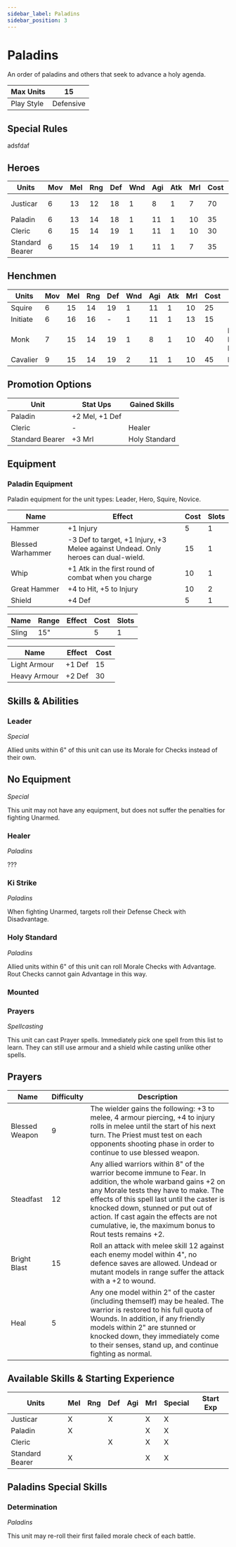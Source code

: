 ```yaml
---
sidebar_label: Paladins
sidebar_position: 3
---
```

# Paladins
An order of paladins and others that seek to advance a holy agenda.

<!--
Gold Spendable: 1225
-->

| Max Units | 15 |
| ---- | ---- |
| Play Style | Defensive |
## Special Rules

adsfdaf
## Heroes
| Units           | Mov | Mel | Rng | Def | Wnd | Agi | Atk | Mrl | Cost | Abilities                   | Cap |
| --------------- | --- | --- | --- | --- | --- | --- | --- | --- | ---- | --------------------------- | --- |
| Justicar        | 6   | 13  | 12  | 18  | 1   | 8   | 1   | 7   | 70   | Leader, [Prayers](#prayers) | 1   |
| Paladin         | 6   | 13  | 14  | 18  | 1   | 11  | 1   | 10  | 35   |                             | -   |
| Cleric          | 6   | 15  | 14  | 19  | 1   | 11  | 1   | 10  | 30   | Healer                      | 1   |
| Standard Bearer | 6   | 15  | 14  | 19  | 1   | 11  | 1   | 7   | 35   | Holy Standard               | 1   |


## Henchmen
| Units    | Mov | Mel | Rng | Def | Wnd | Agi | Atk | Mrl | Cost | Abilities               | Cap |
| -------- | --- | --- | --- | --- | --- | --- | --- | --- | ---- | ----------------------- | --- |
| Squire   | 6   | 15  | 14  | 19  | 1   | 11  | 1   | 10  | 25   |                         | -   |
| Initiate | 6   | 16  | 16  | -   | 1   | 11  | 1   | 13  | 15   |                         | -   |
| Monk     | 7   | 15  | 14  | 19  | 1   | 8   | 1   | 10  | 40   | Ki Strike, No Equipment | 3   |
| Cavalier | 9   | 15  | 14  | 19  | 2   | 11  | 1   | 10  | 45   | Mounted                 | 3   |

## Promotion Options

| Unit            | Stat Ups       | Gained Skills |
| --------------- | -------------- | ------------- |
| Paladin         | +2 Mel, +1 Def |               |
| Cleric          | -              | Healer        |
| Standard Bearer | +3 Mrl         | Holy Standard |

## Equipment

### Paladin Equipment
Paladin equipment for the unit types: Leader, Hero, Squire, Novice.

| Name              | Effect                                                                            | Cost | Slots |
| ----------------- | --------------------------------------------------------------------------------- | ---- | ----- |
| Hammer            | +1 Injury                                                                         | 5    | 1     |
| Blessed Warhammer | -3 Def to target, +1 Injury, +3 Melee against Undead. Only heroes can dual-wield. | 15   | 1     |
| Whip              | +1 Atk in the first round of combat when you charge                               | 10   | 1     |
| Great Hammer      | +4 to Hit, +5 to Injury                                                           | 10   | 2     |
| Shield            | +4 Def                                                                            | 5    | 1     |

| Name | Range | Effect | Cost | Slots |
| ---- | ----- | ------ | ---- | ----- |
| Sling | 15" |  | 5 | 1 |

| Name | Effect | Cost |
| ---- | ------ | ---- |
| Light Armour | +1 Def | 15 |
| Heavy Armour | +2 Def | 30 |

## Skills & Abilities

### Leader
*Special*

Allied units within 6" of this unit can use its Morale for Checks instead of their own.

## No Equipment
*Special*

This unit may not have any equipment, but does not suffer the penalties for fighting Unarmed.

### Healer
*Paladins*

???
### Ki Strike
*Paladins*

When fighting Unarmed, targets roll their Defense Check with Disadvantage.

### Holy Standard
*Paladins*

Allied units within 6" of this unit can roll Morale Checks with Advantage. Rout Checks cannot gain Advantage in this way.

### Mounted

### Prayers
*Spellcasting*

This unit can cast Prayer spells. Immediately pick one spell from this list to learn. They can still use armour and a shield while casting unlike other spells.

## Prayers

| Name           | Difficulty | Description                                                                                                                                                                                                                                                                                                                                     |
| -------------- | ---------- | ----------------------------------------------------------------------------------------------------------------------------------------------------------------------------------------------------------------------------------------------------------------------------------------------------------------------------------------------- |
| Blessed Weapon | 9          | The wielder gains the following: +3 to melee, 4 armour piercing, +4 to injury rolls in melee until the start of his next turn. The Priest must test on each opponents shooting phase in order to continue to use blessed weapon.                                                                                                                |
| Steadfast      | 12         | Any allied warriors within 8" of the warrior become immune to Fear. In addition, the whole warband gains +2 on any Morale tests they have to make. The effects of this spell last until the caster is knocked down, stunned or put out of action. If cast again the effects are not cumulative, ie, the maximum bonus to Rout tests remains +2. |
| Bright Blast   | 15         | Roll an attack with melee skill 12 against each enemy model within 4", no defence saves are allowed. Undead or mutant models in range suffer the attack with a +2 to wound.                                                                                                                                                                     |
| Heal           | 5          | Any one model within 2" of the caster (including themself) may be healed. The warrior is restored to his full quota of Wounds. In addition, if any friendly models within 2" are stunned or knocked down, they immediately come to their senses, stand up, and continue fighting as normal.                                                     |


## Available Skills & Starting Experience

| Units           | Mel | Rng | Def | Agi | Mrl | Special | Start Exp |
| --------------- | --- | --- | --- | --- | --- | ------- | --------- |
| Justicar        | X   |     | X   |     | X   | X       |           |
| Paladin         | X   |     |     |     | X   | X       |           |
| Cleric          |     |     | X   |     | X   | X       |           |
| Standard Bearer | X   |     |     |     | X   | X       |           |
## Paladins Special Skills

### Determination
*Paladins*

This unit may re-roll their first failed morale check of each battle.